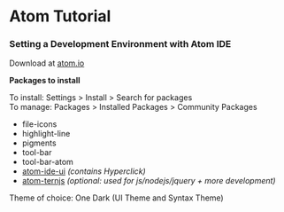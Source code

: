 # Atom Tutorial

### Setting a Development Environment with Atom IDE

Download at [atom.io](http://atom.io)

**Packages to install**

To install: Settings > Install > Search for packages<br>
To manage: Packages > Installed Packages > Community Packages

* file-icons
* highlight-line
* pigments
* tool-bar
* tool-bar-atom
* [atom-ide-ui](https://atom.io/packages/atom-ide-ui) _(contains Hyperclick)_
* [atom-ternjs](https://atom.io/packages/atom-ternjs) _(optional: used for js/nodejs/jquery + more development)_

Theme of choice: One Dark (UI Theme and Syntax Theme)



